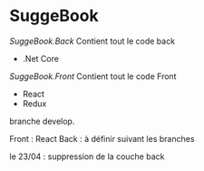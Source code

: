 # SuggeBook

*SuggeBook.Back*
Contient tout le code back
- .Net Core

*SuggeBook.Front*
Contient tout le code Front
- React
- Redux

branche develop. 

Front : React
Back : à définir suivant les branches

le 23/04 : suppression de la couche back